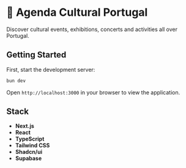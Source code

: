 # 📅 Agenda Cultural Portugal

Discover cultural events, exhibitions, concerts and activities all over Portugal.

## Getting Started

First, start the development server:

```bash
bun dev
```

Open `http://localhost:3000` in your browser to view the application.

## Stack

- **Next.js**
- **React**
- **TypeScript**
- **Tailwind CSS**
- **Shadcn/ui**
- **Supabase**
